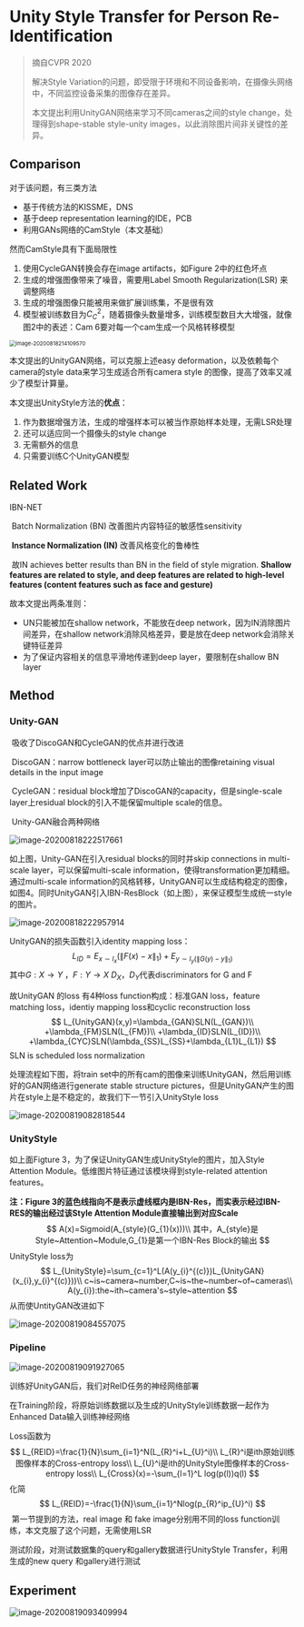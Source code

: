 # Unity Style Transfer for Person Re-Identification

> 摘自CVPR 2020
>
> 解决Style Variation的问题，即受限于环境和不同设备影响，在摄像头网络中，不同监控设备采集的图像存在差异。
>
> 本文提出利用UnityGAN网络来学习不同cameras之间的style change，处理得到shape-stable style-unity images，以此消除图片间非关键性的差异。

## Comparison

对于该问题，有三类方法

* 基于传统方法的KISSME，DNS
* 基于deep representation learning的IDE，PCB
* 利用GANs网络的CamStyle（本文基础）

然而CamStyle具有下面局限性

1. 使用CycleGAN转换会存在image artifacts，如Figure 2中的红色坏点
2. 生成的增强图像带来了噪音，需要用Label Smooth Regularization(LSR) 来调整网络
3. 生成的增强图像只能被用来做扩展训练集，不是很有效
4. 模型被训练数目为$C_{C}^2$，随着摄像头数量增多，训练模型数目大大增强，就像图2中的表述：Cam 6要对每一个cam生成一个风格转移模型

<img src=".\img\image-20200818214109570.png" alt="image-20200818214109570" style="zoom: 67%;" />

本文提出的UnityGAN网络，可以克服上述easy deformation，以及依赖每个camera的style data来学习生成适合所有camera style 的图像，提高了效率又减少了模型计算量。

本文提出UnityStyle方法的**优点**：

1. 作为数据增强方法，生成的增强样本可以被当作原始样本处理，无需LSR处理
2. 还可以适应同一个摄像头的style change
3. 无需额外的信息
4. 只需要训练C个UnityGAN模型

## Related Work

IBN-NET

​	Batch Normalization (BN) 改善图片内容特征的敏感性sensitivity

​	**Instance Normalization (IN)** 改善风格变化的鲁棒性

​	故IN achieves better results than BN in the field of style migration. **Shallow features are related to style, and deep features are related to high-level features (content features such as face and gesture)**

故本文提出两条准则：

* UN只能被加在shallow network，不能放在deep network，因为IN消除图片间差异，在shallow network消除风格差异，要是放在deep network会消除关键特征差异
* 为了保证内容相关的信息平滑地传递到deep layer，要限制在shallow BN layer

## Method 

### Unity-GAN

​	吸收了DiscoGAN和CycleGAN的优点并进行改进

​	DiscoGAN：narrow bottleneck layer可以防止输出的图像retaining visual details in the input image

​	CycleGAN：residual block增加了DiscoGAN的capacity，但是single-scale layer上residual block的引入不能保留multiple scale的信息。

​	Unity-GAN融合两种网络

![image-20200818222517661](.\img\image-20200818222517661.png)

如上图，Unity-GAN在引入residual blocks的同时并skip connections in multi-scale layer，可以保留multi-scale information，使得transformation更加精细。通过multi-scale information的风格转移，UnityGAN可以生成结构稳定的图像，如图4。同时UnityGAN引入IBN-ResBlock（如上图），来保证模型生成统一style的图片。

![image-20200818222957914](.\img\image-20200818222957914.png)

UnityGAN的损失函数引入identity mapping loss：
$$
L_{ID}=E_{x\sim l_{x}}(\|F(x)-x\|_{1})+E_{y\sim l_{y}(\|G(y)-y\|_{1})}
$$
​	其中$G:X\rightarrow Y$ ，$F:Y\rightarrow X$    $D_{X}$，$D_{Y}$代表discriminators for G and F

故UnityGAN 的loss 有4种loss function构成：标准GAN loss，feature matching loss，identiy mapping loss和cyclic reconstruction loss
$$
L_{UnityGAN}(x,y)=\lambda_{GAN}SLN(L_{GAN})\\
+\lambda_{FM}SLN(L_{FM})\\
+\lambda_{ID}SLN(L_{ID})\\
+\lambda_{CYC}SLN(\lambda_{SS}L_{SS}+\lambda_{L1}L_{L1})
$$
SLN is scheduled loss normalization

处理流程如下图，将train set中的所有cam的图像来训练UnityGAN，然后用训练好的GAN网络进行generate stable structure pictures，但是UnityGAN产生的图片在style上是不稳定的，故我们下一节引入UnityStyle loss

![image-20200819082818544](.\img\image-20200819082818544.png)

### UnityStyle

如上面Figture 3，为了保证UnityGAN生成UnityStyle的图片，加入Style Attention Module。低维图片特征通过该模块得到style-related attention features。

**注：Figure 3的蓝色线指向不是表示虚线框内是IBN-Res，而实表示经过IBN-RES的输出经过该Style Attention Module直接输出到对应Scale**
$$
A(x)=Sigmoid(A_{style}(G_{1}(x)))\\
其中，A_{style}是Style~Attention~Module,G_{1}是第一个IBN-Res Block的输出
$$
UnityStyle loss为
$$
L_{UnityStyle}=\sum_{c=1}^L(A(y_{i}^{(c)})L_{UnityGAN}(x_{i},y_{i}^{(c)}))\\
c~is~camera~number,C~is~the~number~of~cameras\\
A(y_{i}):the~ith~camera's~style~attention
$$
从而使UntityGAN改进如下

![image-20200819084557075](.\img\image-20200819084557075.png)

### Pipeline

![image-20200819091927065](.\img\image-20200819091927065.png)

训练好UnityGAN后，我们对ReID任务的神经网络部署

在Training阶段，将原始训练数据以及生成的UnityStyle训练数据一起作为Enhanced Data输入训练神经网络

Loss函数为
$$
L_{REID}=\frac{1}{N}\sum_{i=1}^N(L_{R}^i+L_{U}^i)\\
L_{R}^i是ith原始训练图像样本的Cross-entropy loss\\
L_{U}^i是ith的UnityStyle图像样本的Cross-entropy loss\\
L_{Cross}(x)=-\sum_{l=1}^L log(p(l))q(l)
$$
化简
$$
L_{REID}=-\frac{1}{N}\sum_{i=1}^Nlog(p_{R}^ip_{U}^i)
$$
​	第一节提到的方法，real image 和 fake image分别用不同的loss function训练，本文克服了这个问题，无需使用LSR

测试阶段，对测试数据集的query和gallery数据进行UnityStyle Transfer，利用生成的new query 和gallery进行测试

## Experiment

![image-20200819093409994](.\img\image-20200819093409994.png)